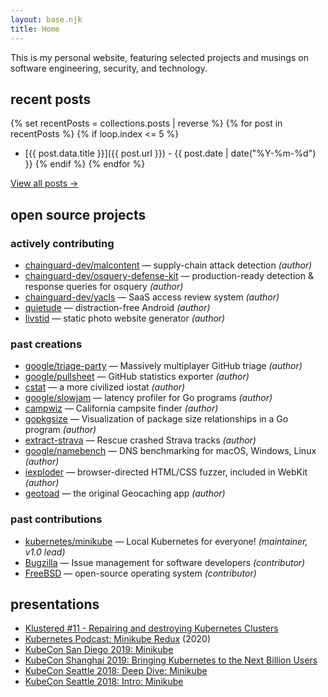 ```yaml
---
layout: base.njk
title: Home
---
```


This is my personal website, featuring selected projects and musings on software engineering, security, and technology.

## recent posts

{% set recentPosts = collections.posts | reverse %}
{% for post in recentPosts %}
  {% if loop.index <= 5 %}
- [{{ post.data.title }}]({{ post.url }}) - {{ post.date | date("%Y-%m-%d") }}
  {% endif %}
{% endfor %}

[View all posts →](/posts)

## open source projects

### actively contributing

- [chainguard-dev/malcontent](http://github.com/chainguard-dev/malcontent) — supply-chain attack detection *(author)*
- [chainguard-dev/osquery-defense-kit](http://github.com/chainguard-dev/osquery-defense-kit) — production-ready detection & response queries for osquery *(author)*
- [chainguard-dev/yacls](http://github.com/chainguard-dev/yacls) — SaaS access review system *(author)*
- [quietude](http://github.com/tstromberg/quietude) — distraction-free Android *(author)*
- [livstid](http://github.com/tstromberg/livstid) — static photo website generator *(author)*

### past creations

- [google/triage-party](http://github.com/google/triage-party) — Massively multiplayer GitHub triage *(author)*
- [google/pullsheet](https://github.com/google/pullsheet) — GitHub statistics exporter *(author)*
- [cstat](https://github.com/tstromberg/cstat) — a more civilized iostat *(author)*
- [google/slowjam](https://github.com/google/slowjam) — latency profiler for Go programs *(author)*
- [campwiz](http://github.com/tstromberg/campwiz) — California campsite finder *(author)*
- [gopkgsize](https://github.com/tstromberg/gopkgsize) — Visualization of package size relationships in a Go program *(author)*
- [extract-strava](https://github.com/tstromberg/extract_strava) — Rescue crashed Strava tracks *(author)*
- [google/namebench](http://github.com/google/namebench) — DNS benchmarking for macOS, Windows, Linux *(author)*
- [iexploder](https://code.google.com/archive/p/iexploder/) — browser-directed HTML/CSS fuzzer, included in WebKit *(author)*
- [geotoad](https://github.com/steve8x8/geotoad) — the original Geocaching app *(author)*

### past contributions

- [kubernetes/minikube](http://github.com/kubernetes/minikube) — Local Kubernetes for everyone! *(maintainer, v1.0 lead)*
- [Bugzilla](https://www.bugzilla.org) — Issue management for software developers *(contributor)*
- [FreeBSD](https://docs.freebsd.org/en/articles/contributors/) — open-source operating system *(contributor)*

## presentations

- [Klustered #11 - Repairing and destroying Kubernetes Clusters](https://www.youtube.com/watch?v=ysfUgYs4YYY)
- [Kubernetes Podcast: Minikube Redux](https://kubernetespodcast.com/episode/115-minikube-redux/) (2020)
- [KubeCon San Diego 2019: Minikube](https://www.youtube.com/watch?v=3giynG20f3I)
- [KubeCon Shanghai 2019: Bringing Kubernetes to the Next Billion Users](https://www.youtube.com/watch?v=ahb-_NBtOL0)
- [KubeCon Seattle 2018: Deep Dive: Minikube](https://www.youtube.com/watch?v=46-FXiSEfE4)
- [KubeCon Seattle 2018: Intro: Minikube](https://www.youtube.com/watch?v=2yBOVlonHQw)